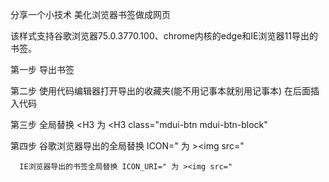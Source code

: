 分享一个小技术 美化浏览器书签做成网页

该样式支持谷歌浏览器75.0.3770.100、chrome内核的edge和IE浏览器11导出的书签。

第一步 导出书签

第二步 使用代码编辑器打开导出的收藏夹(能不用记事本就别用记事本) 在<TITLE>Bookmarks</TITLE>后面插入代码

第三步 全局替换 <H3 为 <H3 class="mdui-btn mdui-btn-block"

第四步 谷歌浏览器导出的全局替换 ICON=" 为 ><img src=" 

      IE浏览器导出的书签全局替换 ICON_URI=" 为 ><img src="
